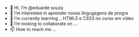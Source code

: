 - 👋 Hi, I’m @eduarde     souza
- 👀 I’m interested in  aprender novas lingugagens de progra
- 🌱 I’m currently learning ...HTML5 e CSS3 no curso em video
- 💞️ I’m looking to collaborate on ...
- 📫 How to reach me ...

<!---
eduardesouza/eduardesouza is a ✨ special ✨ repository because its `README.md` (this file) appears on your GitHub profile.
You can click the Preview link to take a look at your changes.
---
